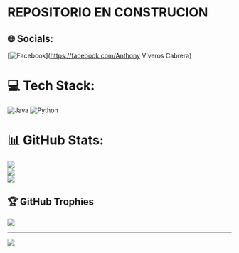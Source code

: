 # REPOSITORIO EN CONSTRUCION

## 🌐 Socials:
[![Facebook](https://img.shields.io/badge/Facebook-%231877F2.svg?logo=Facebook&logoColor=white)](https://facebook.com/Anthony Viveros Cabrera) 

# 💻 Tech Stack:
![Java](https://img.shields.io/badge/java-%23ED8B00.svg?style=for-the-badge&logo=java&logoColor=white) ![Python](https://img.shields.io/badge/python-3670A0?style=for-the-badge&logo=python&logoColor=ffdd54)
# 📊 GitHub Stats:
![](https://github-readme-stats.vercel.app/api?username=AnthonyViverosC&theme=shades-of-purple&hide_border=false&include_all_commits=false&count_private=false)<br/>
![](https://github-readme-streak-stats.herokuapp.com/?user=AnthonyViverosC&theme=shades-of-purple&hide_border=false)<br/>
![](https://github-readme-stats.vercel.app/api/top-langs/?username=AnthonyViverosC&theme=shades-of-purple&hide_border=false&include_all_commits=false&count_private=false&layout=compact)

## 🏆 GitHub Trophies
![](https://github-profile-trophy.vercel.app/?username=AnthonyViverosC&theme=radical&no-frame=false&no-bg=true&margin-w=4)

---
[![](https://visitcount.itsvg.in/api?id=AnthonyViverosC&icon=0&color=0)](https://visitcount.itsvg.in)

<!-- Proudly created with GPRM ( https://gprm.itsvg.in ) -->
